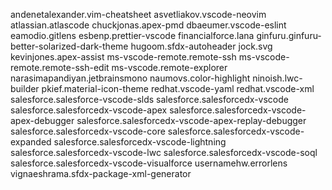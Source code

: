 andenetalexander.vim-cheatsheet
asvetliakov.vscode-neovim
atlassian.atlascode
chuckjonas.apex-pmd
dbaeumer.vscode-eslint
eamodio.gitlens
esbenp.prettier-vscode
financialforce.lana
ginfuru.ginfuru-better-solarized-dark-theme
hugoom.sfdx-autoheader
jock.svg
kevinjones.apex-assist
ms-vscode-remote.remote-ssh
ms-vscode-remote.remote-ssh-edit
ms-vscode.remote-explorer
narasimapandiyan.jetbrainsmono
naumovs.color-highlight
ninoish.lwc-builder
pkief.material-icon-theme
redhat.vscode-yaml
redhat.vscode-xml
salesforce.salesforce-vscode-slds
salesforce.salesforcedx-vscode
salesforce.salesforcedx-vscode-apex
salesforce.salesforcedx-vscode-apex-debugger
salesforce.salesforcedx-vscode-apex-replay-debugger
salesforce.salesforcedx-vscode-core
salesforce.salesforcedx-vscode-expanded
salesforce.salesforcedx-vscode-lightning
salesforce.salesforcedx-vscode-lwc
salesforce.salesforcedx-vscode-soql
salesforce.salesforcedx-vscode-visualforce
usernamehw.errorlens
vignaeshrama.sfdx-package-xml-generator